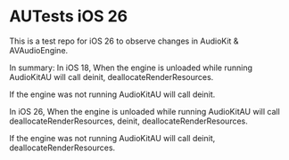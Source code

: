 # AUTests iOS 26
This is a test repo for iOS 26 to observe changes in AudioKit & AVAudioEngine.

In summary:
In iOS 18, When the engine is unloaded while running AudioKitAU will call deinit, deallocateRenderResources.

If the engine was not running AudioKitAU will call deinit.

In iOS 26, When the engine is unloaded while running AudioKitAU will call deallocateRenderResources, deinit, deallocateRenderResources.

If the engine was not running AudioKitAU will call deinit, deallocateRenderResources.
